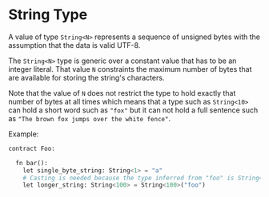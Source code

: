 # String Type

A value of type `String<N>` represents a sequence of unsigned bytes with the assumption that the data is valid UTF-8.

The `String<N>` type is generic over a constant value that has to be an integer literal. That value `N` constraints the maximum number of bytes that are available for storing the string's characters.

Note that the value of `N` does not restrict the type to hold exactly that number of bytes at all times which means that a type such as `String<10>` can hold a short word such as `"fox"` but it can not hold a full sentence such as `"The brown fox jumps over the white fence"`.

Example:

```python
contract Foo:

  fn bar():
    let single_byte_string: String<1> = "a"
    # Casting is needed because the type inferred from "foo" is String<3>
    let longer_string: String<100> = String<100>("foo")
```